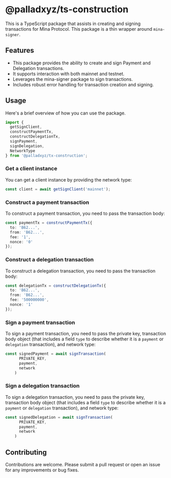 # @palladxyz/ts-construction

This is a TypeScript package that assists in creating and signing transactions for Mina Protocol. This package is a thin wrapper around `mina-signer`.

## Features
- This package provides the ability to create and sign Payment and Delegation transactions.
- It supports interaction with both mainnet and testnet.
- Leverages the mina-signer package to sign transactions.
- Includes robust error handling for transaction creation and signing.

## Usage

Here's a brief overview of how you can use the package.

```ts
import {
  getSignClient,
  constructPaymentTx,
  constructDelegationTx,
  signPayment,
  signDelegation,
  NetworkType
} from '@palladxyz/tx-construction';
```

### Get a client instance

You can get a client instance by providing the network type:
```ts
const client = await getSignClient('mainnet');
```

### Construct a payment transaction
To construct a payment transaction, you need to pass the transaction body:

```ts
const paymentTx = constructPaymentTx({
  to: 'B62...',
  from: 'B62...',
  fee: '1',
  nonce: '0'
});
```

### Construct a delegation transaction
To construct a delegation transaction, you need to pass the transaction body:

```ts
const delegationTx = constructDelegationTx({
  to: 'B62...',
  from: 'B62...',
  fee: '500000000',
  nonce: '1'
});
```

### Sign a payment transaction
To sign a payment transaction, you need to pass the private key, transaction body object (that includes a field `type` to describe whether it is a `payment` or `delegation` transaction), and network type:

```ts
const signedPayment = await signTransaction(
      PRIVATE_KEY,
      payment,
      network
    )
```

### Sign a delegation transaction
To sign a delegation transaction, you need to pass the private key, transaction body object  (that includes a field `type` to describe whether it is a `payment` or `delegation` transaction), and network type:

```ts
const signedDelegation = await signTransaction(
      PRIVATE_KEY,
      payment,
      network
    )
```

## Contributing

Contributions are welcome. Please submit a pull request or open an issue for any improvements or bug fixes.

